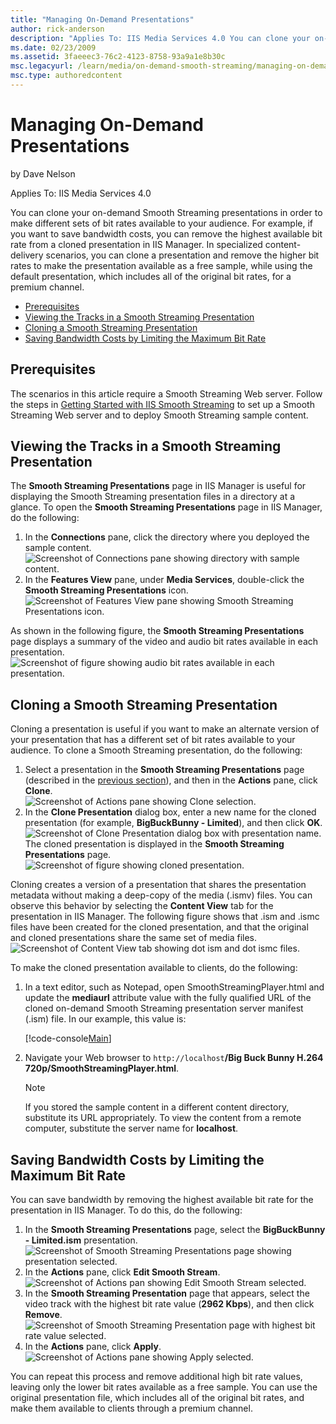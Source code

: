 ```yaml
---
title: "Managing On-Demand Presentations"
author: rick-anderson
description: "Applies To: IIS Media Services 4.0 You can clone your on-demand Smooth Streaming presentations in order to make different sets of bit rates available to your..."
ms.date: 02/23/2009
ms.assetid: 3faeeec3-76c2-4123-8758-93a9a1e8b30c
msc.legacyurl: /learn/media/on-demand-smooth-streaming/managing-on-demand-presentations
msc.type: authoredcontent
---
```

# Managing On-Demand Presentations

by Dave Nelson

Applies To: IIS Media Services 4.0

You can clone your on-demand Smooth Streaming presentations in order to make different sets of bit rates available to your audience. For example, if you want to save bandwidth costs, you can remove the highest available bit rate from a cloned presentation in IIS Manager. In specialized content-delivery scenarios, you can clone a presentation and remove the higher bit rates to make the presentation available as a free sample, while using the default presentation, which includes all of the original bit rates, for a premium channel.

- [Prerequisites](managing-on-demand-presentations.md#requirements)
- [Viewing the Tracks in a Smooth Streaming Presentation](managing-on-demand-presentations.md#tracks)
- [Cloning a Smooth Streaming Presentation](managing-on-demand-presentations.md#clone)
- [Saving Bandwidth Costs by Limiting the Maximum Bit Rate](managing-on-demand-presentations.md#bitrate)

<a id="requirements"></a>

## Prerequisites

The scenarios in this article require a Smooth Streaming Web server. Follow the steps in [Getting Started with IIS Smooth Streaming](getting-started-with-iis-smooth-streaming.md) to set up a Smooth Streaming Web server and to deploy Smooth Streaming sample content.

<a id="tracks"></a>

## Viewing the Tracks in a Smooth Streaming Presentation

The **Smooth Streaming Presentations** page in IIS Manager is useful for displaying the Smooth Streaming presentation files in a directory at a glance. To open the **Smooth Streaming Presentations** page in IIS Manager, do the following:

1. In the **Connections** pane, click the directory where you deployed the sample content.  
    ![Screenshot of Connections pane showing directory with sample content.](managing-on-demand-presentations/_static/image1.png)
2. In the **Features View** pane, under **Media Services**, double-click the **Smooth Streaming Presentations** icon.  
    ![Screenshot of Features View pane showing Smooth Streaming Presentations icon.](managing-on-demand-presentations/_static/image2.png)

As shown in the following figure, the **Smooth Streaming Presentations** page displays a summary of the video and audio bit rates available in each presentation.  
![Screenshot of figure showing audio bit rates available in each presentation.](managing-on-demand-presentations/_static/image3.png)

<a id="clone"></a>

## Cloning a Smooth Streaming Presentation

Cloning a presentation is useful if you want to make an alternate version of your presentation that has a different set of bit rates available to your audience. To clone a Smooth Streaming presentation, do the following:

1. Select a presentation in the **Smooth Streaming Presentations** page (described in the [previous section](managing-on-demand-presentations.md#tracks)), and then in the **Actions** pane, click **Clone**.  
    ![Screenshot of Actions pane showing Clone selection.](managing-on-demand-presentations/_static/image4.png)
2. In the **Clone Presentation** dialog box, enter a new name for the cloned presentation (for example, **BigBuckBunny - Limited**), and then click **OK**.  
    ![Screenshot of Clone Presentation dialog box with presentation name.](managing-on-demand-presentations/_static/image5.png)
The cloned presentation is displayed in the **Smooth Streaming Presentations** page.  
![Screenshot of figure showing cloned presentation.](managing-on-demand-presentations/_static/image6.png)

Cloning creates a version of a presentation that shares the presentation metadata without making a deep-copy of the media (.ismv) files. You can observe this behavior by selecting the **Content View** tab for the presentation in IIS Manager. The following figure shows that .ism and .ismc files have been created for the cloned presentation, and that the original and cloned presentations share the same set of media files.  
![Screenshot of Content View tab showing dot ism and dot ismc files.](managing-on-demand-presentations/_static/image7.png)

To make the cloned presentation available to clients, do the following:

1. In a text editor, such as Notepad, open SmoothStreamingPlayer.html and update the **mediaurl** attribute value with the fully qualified URL of the cloned on-demand Smooth Streaming presentation server manifest (.ism) file. In our example, this value is:  

    [!code-console[Main](managing-on-demand-presentations/samples/sample1.cmd)]
2. Navigate your Web browser to `http://localhost`**/Big Buck Bunny H.264 720p/SmoothStreamingPlayer.html**.  

    > [!NOTE]
    > If you stored the sample content in a different content directory, substitute its URL appropriately. To view the content from a remote computer, substitute the server name for **localhost**.

<a id="bitrate"></a>

## Saving Bandwidth Costs by Limiting the Maximum Bit Rate

You can save bandwidth by removing the highest available bit rate for the presentation in IIS Manager. To do this, do the following:

1. In the **Smooth Streaming Presentations** page, select the **BigBuckBunny - Limited.ism** presentation.  
    ![Screenshot of Smooth Streaming Presentations page showing presentation selected.](managing-on-demand-presentations/_static/image8.png)
2. In the **Actions** pane, click **Edit Smooth Stream**.  
    ![Screenshot of Actions pan showing Edit Smooth Stream selected.](managing-on-demand-presentations/_static/image9.png)
3. In the **Smooth Streaming Presentation** page that appears, select the video track with the highest bit rate value (**2962 Kbps**), and then click **Remove**.  
    ![Screenshot of Smooth Streaming Presentation page with highest bit rate value selected.](managing-on-demand-presentations/_static/image10.png)
4. In the **Actions** pane, click **Apply**.  
    ![Screenshot of Actions pane showing Apply selected.](managing-on-demand-presentations/_static/image11.png)

You can repeat this process and remove additional high bit rate values, leaving only the lower bit rates available as a free sample. You can use the original presentation file, which includes all of the original bit rates, and make them available to clients through a premium channel.
